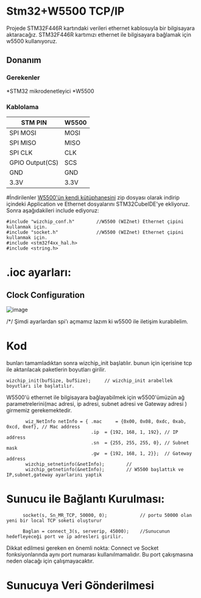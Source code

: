 # Stm32+W5500 TCP/IP 

Projede STM32F446R kartındaki verileri ethernet kablosuyla bir bilgisayara aktaracağız. STM32F446R kartımızı ethernet ile bilgisayara bağlamak için w5500 kullanıyoruz. 

 
## Donanım

### Gerekenler

*STM32 mikrodenetleyici
*W5500

### Kablolama
| STM PIN | W5500 | 
|----------|----------|
| SPI MOSI   | MOSI   | 
| SPI MISO   | MISO   | 
| SPI CLK  |  CLK   | 
| GPIO Output(CS)  |  SCS   | 
| GND   | GND   | 
| 3.3V   | 3.3V   | 

#İndirilenler 
[W5500'ün kendi kütüphanesini](https://github.com/Wiznet/ioLibrary_Driver) zip dosyası olarak indirip içindeki Application ve Ethernet dosyalarını STM32CubeIDE'ye ekliyoruz.
Sonra aşağıdakileri include ediyoruz:
```
#include "wizchip_conf.h"        //W5500 (WIZnet) Ethernet çipini kullanmak için.
#include "socket.h"              //W5500 (WIZnet) Ethernet çipini kullanmak için.
#include <stm32f4xx_hal.h>
#include <string.h>            
```
# .ioc ayarları:

## Clock Configuration
![image](https://github.com/user-attachments/assets/ad7f1a32-05f3-4cd3-af79-babe26f7ad00)



 /*/ Şimdi ayarlardan spi'ı açmamız lazım ki w5500 ile iletişim kurabilelim.
 
# Kod

bunları tamamladıktan sonra wizchip_init başlatılır. bunun için içerisine tcp ile aktarılacak paketlerin boyutları girilir.

```
wizchip_init(bufSize, bufSize);     // wizchip_init arabellek boyutları ile başlatılır.
```

W5500'ü ethernet ile bilgisayara bağlayabilmek için w5500'ümüzün ağ parametrelerini(mac adresi, ip adresi, subnet adresi ve Gateway adresi ) girmemiz gerekemektedir.    
```                                
       wiz_NetInfo netInfo = { .mac 	= {0x00, 0x08, 0xdc, 0xab, 0xcd, 0xef},	// Mac address
                               .ip 	= {192, 168, 1, 192}, // IP address
                               .sn 	= {255, 255, 255, 0}, // Subnet mask
                               .gw 	= {192, 168, 1, 2}};  // Gateway address
       wizchip_setnetinfo(&netInfo);        // 
       wizchip_getnetinfo(&netInfo);        // W5500 başlattık ve IP,subnet,gateway ayarlarını yaptık
```

# Sunucu ile Bağlantı Kurulması:

```
	  socket(s, Sn_MR_TCP, 50000, 0);            // portu 50000 olan yeni bir local TCP soketi oluşturur

	  Baglan = connect_3(s, serverip, 45000);    //Sunucunun hedefleyeceği port ve ip adresleri girilir.
```
Dikkat edilmesi gereken en önemli nokta: Connect ve Socket fonksiyonlarında aynı port numarası kullanılmamalıdır. Bu port çakışmasına neden olacağı için çalışmayacaktır.

# Sunucuya Veri Gönderilmesi
